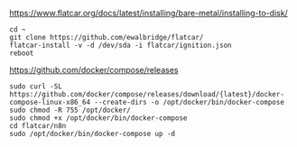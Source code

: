 https://www.flatcar.org/docs/latest/installing/bare-metal/installing-to-disk/
~~~
cd ~
git clone https://github.com/ewalbridge/flatcar/
flatcar-install -v -d /dev/sda -i flatcar/ignition.json
reboot
~~~
https://github.com/docker/compose/releases
~~~
sudo curl -SL https://github.com/docker/compose/releases/download/{latest}/docker-compose-linux-x86_64 --create-dirs -o /opt/docker/bin/docker-compose
sudo chmod -R 755 /opt/docker/
sudo chmod +x /opt/docker/bin/docker-compose
cd flatcar/n8n
sudo /opt/docker/bin/docker-compose up -d
~~~
